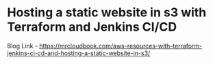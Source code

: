 # Hosting a static website in s3 with Terraform and Jenkins CI/CD

Blog Link - https://mrcloudbook.com/aws-resources-with-terraform-jenkins-ci-cd-and-hosting-a-static-website-in-s3/

